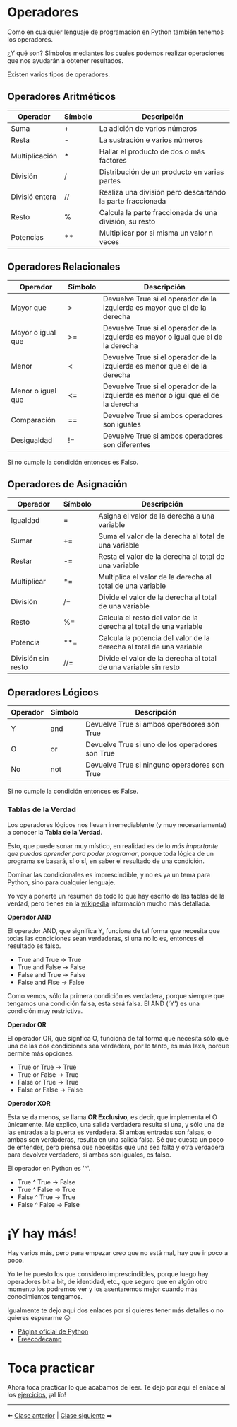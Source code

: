 # Operadores

Como en cualquier lenguaje de programación en Python también tenemos los operadores.

¿Y qué son? Símbolos mediantes los cuales podemos realizar operaciones que nos ayudarán a obtener resultados.

Existen varios tipos de operadores.

## Operadores Aritméticos

| Operador       | Símbolo | Descripción                                                |
|----------------|---------|------------------------------------------------------------|
| Suma           | +       | La adición de varios números                               |
| Resta          | -       | La sustración e varios números                             |
| Multiplicación | *       | Hallar el producto de dos o más factores                   |
| División       | /       | Distribución de un producto en varias partes               |
| Divisió entera | //      | Realiza una división pero descartando la parte fraccionada |
| Resto          | %       | Calcula la parte fraccionada de una división, su resto     |
| Potencias      | **      | Multiplicar por si misma un valor n veces                  |

## Operadores Relacionales

| Operador       | Símbolo | Descripción                                                |
|----------------|---------|------------------------------------------------------------|
| Mayor que           | >       | Devuelve True si el operador de la izquierda es mayor que el de la derecha                               |
| Mayor o igual que          | >=      | Devuelve True si el operador de la izquierda es mayor o igual que el de la derecha                          |
| Menor  | <       | Devuelve True si el operador de la izquierda es menor que el de la derecha                   |
| Menor o igual que       | <=       | Devuelve True si el operador de la izquierda es menor o igul que el de la derecha               |
| Comparación | ==      | Devuelve True si ambos operadores son iguales |
| Desigualdad          | !=       | Devuelve True si ambos operadores son diferentes     |

Si no cumple la condición entonces es Falso.

## Operadores de Asignación

| Operador       | Símbolo | Descripción                                                |
|----------------|---------|------------------------------------------------------------|
| Igualdad           | =       | Asigna el valor de la derecha a una variable                             |
| Sumar           | +=       | Suma el valor de la derecha al total de una variable                            |
| Restar           | -=       | Resta el valor de la derecha al total de una variable                             |
| Multiplicar           | *=       | Multiplica el valor de la derecha al total de una variable                             |
| División           | /=       | Divide el valor de la derecha al total de una variable                             |
| Resto           | %=       | Calcula el resto del valor de la derecha al total de una variable                             |
| Potencia           | **=       | Calcula la potencia del valor de la derecha al total de una variable                             |
| División sin resto          | //=       | Divide el valor de la derecha al total de una variable sin resto                             |

## Operadores Lógicos

| Operador       | Símbolo | Descripción                                                |
|----------------|---------|------------------------------------------------------------|
| Y           | and       | Devuelve True si ambos operadores son True                               |
| O          | or       | Devuelve True si uno de los operadores son True                            |
| No | not       | Devuelve True si ninguno operadores son True                   |

Si no cumple la condición entonces es False.

### Tablas de la Verdad

Los operadores lógicos nos llevan irremediablente (y muy necesariamente) a conocer la **Tabla de la Verdad**.

Esto, que puede sonar muy místico, en realidad es de lo *más importante que puedas aprender para poder programar*, porque toda lógica de un programa se basará, sí o sí, en saber el resultado de una condición.

Dominar las condicionales es imprescindible, y no es ya un tema para Python, sino para cualquier lenguaje.

Yo voy a ponerte un resumen de todo lo que hay escrito de las tablas de la verdad, pero tienes en la [wikipedia](https://es.wikipedia.org/wiki/Tabla_de_verdad) información mucho más detallada.

**Operador AND**

El operador AND, que significa Y, funciona de tal forma que necesita que todas las condiciones sean verdaderas, si una no lo es, entonces el resultado es falso.

* True and True -> True
* True and False -> False
* False and True -> False
* False and Flse -> False

Como vemos, sólo la primera condición es verdadera, porque siempre que tengamos una condición falsa, esta será falsa. El AND ('Y') es una condición muy restrictiva.

**Operador OR**

El operador OR, que signfica O, funciona de tal forma que necesita sólo que una de las dos condiciones sea verdadera, por lo tanto, es más laxa, porque permite más opciones.

* True or True -> True
* True or False -> True
* False or True -> True
* False or False -> False

**Operador XOR**

Esta se da menos, se llama **OR Exclusivo**, es decir, que implementa el O únicamente. Me explico, una salida verdadera resulta si una, y sólo una de las entradas a la puerta es verdadera. Si ambas entradas son falsas, o ambas son verdaderas, resulta en una salida falsa. Sé que cuesta un poco de entender, pero piensa que necesitas que una sea falta y otra verdadera para devolver verdadero, si ambas son iguales, es falso.

El operador en Python es '^'.

* True ^ True -> False
* True ^ False -> True
* False ^ True -> True
* False ^ False -> False

# ¡Y hay más!

Hay varios más, pero para empezar creo que no está mal, hay que ir poco a poco.

Yo te he puesto los que considero imprescindibles, porque luego hay operadores bit a bit, de identidad, etc., que seguro que en algún otro momento los podremos ver y los asentaremos mejor cuando más conocimientos tengamos.

Igualmente te dejo aquí dos enlaces por si quieres tener más detalles o no quieres esperarme 😜

* [Página oficial de Python](https://docs.python.org/es/3/tutorial/introduction.html#)
* [Freecodecamp](https://www.freecodecamp.org/espanol/news/operadores-basicos-en-python-con-ejemplos/)

# Toca practicar

Ahora toca practicar lo que acabamos de leer. Te dejo por aquí el enlace al los [ejercicios](/05_Operadores/ejercicios_operadores.md), ¡al lío!

***

⬅️ [Clase anterior](/04_Tipos_de_datos/readme.md) | [Clase siguiente](/06_Biblioteca%20Est%C3%A1ndar/readme.md) ➡️